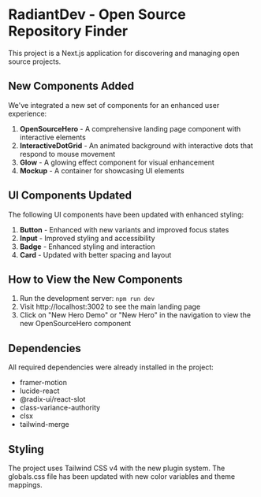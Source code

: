# RadiantDev - Open Source Repository Finder

This project is a Next.js application for discovering and managing open source projects.

## New Components Added

We've integrated a new set of components for an enhanced user experience:

1. **OpenSourceHero** - A comprehensive landing page component with interactive elements
2. **InteractiveDotGrid** - An animated background with interactive dots that respond to mouse movement
3. **Glow** - A glowing effect component for visual enhancement
4. **Mockup** - A container for showcasing UI elements

## UI Components Updated

The following UI components have been updated with enhanced styling:

1. **Button** - Enhanced with new variants and improved focus states
2. **Input** - Improved styling and accessibility
3. **Badge** - Enhanced styling and interaction
4. **Card** - Updated with better spacing and layout

## How to View the New Components

1. Run the development server: `npm run dev`
2. Visit http://localhost:3002 to see the main landing page
3. Click on "New Hero Demo" or "New Hero" in the navigation to view the new OpenSourceHero component

## Dependencies

All required dependencies were already installed in the project:
- framer-motion
- lucide-react
- @radix-ui/react-slot
- class-variance-authority
- clsx
- tailwind-merge

## Styling

The project uses Tailwind CSS v4 with the new plugin system. The globals.css file has been updated with new color variables and theme mappings.